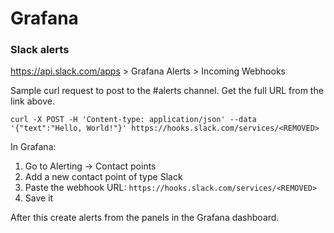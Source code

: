 # Grafana

### Slack alerts

https://api.slack.com/apps > Grafana Alerts > Incoming Webhooks

Sample curl request to post to the #alerts channel. Get the full URL from the link above.

```shell
curl -X POST -H 'Content-type: application/json' --data '{"text":"Hello, World!"}' https://hooks.slack.com/services/<REMOVED>
```

In Grafana:
1) Go to Alerting → Contact points
2) Add a new contact point of type Slack
3) Paste the webhook URL: 
```https://hooks.slack.com/services/<REMOVED>```
4) Save it

After this create alerts from the panels in the Grafana dashboard.
